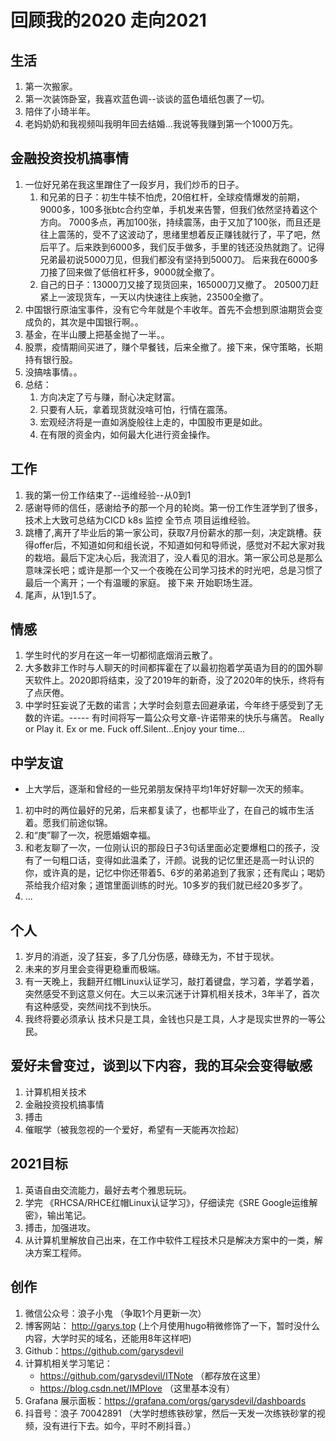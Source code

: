 # 回顾我的2020 走向2021
## 生活
1. 第一次搬家。
2. 第一次装饰卧室，我喜欢蓝色调--谈谈的蓝色墙纸包裹了一切。
3. 陪伴了小琦半年。
4. 老妈奶奶和我视频叫我明年回去结婚...我说等我赚到第一个1000万先。

## 金融投资投机搞事情
1. 一位好兄弟在我这里蹭住了一段岁月，我们炒币的日子。
    1. 和兄弟的日子：初生牛犊不怕虎，20倍杠杆，全球疫情爆发的前期，9000多，100多张btc合约空单，手机发来告警，但我们依然坚持着这个方向。 7000多点，再加100张，持续震荡，由于又加了100张，而且还是往上震荡的，受不了这波动了，思绪里想着反正赚钱就行了，平了吧，然后平了。后来跌到6000多，我们反手做多，手里的钱还没热就跑了。记得兄弟最初说5000刀见，但我们都没有坚持到5000刀。 后来我在6000多刀接了回来做了低倍杠杆多，9000就全撤了。
    2. 自己的日子：13000刀又接了现货回来，165000刀又撤了。 20500刀赶紧上一波现货车，一天以内快速往上疾驰，23500全撤了。
2. 中国银行原油宝事件，没有它今年就是个丰收年。首先不会想到原油期货会变成负的，其次是中国银行啊。。
3. 基金，在半山腰上把基金抛了一半。。
4. 股票，疫情期间买进了，赚个早餐钱，后来全撤了。接下来，保守策略，长期持有银行股。
5. 没搞啥事情。。
6. 总结：
    1. 方向决定了亏与赚，耐心决定财富。
    2. 只要有人玩，拿着现货就没啥可怕，行情在震荡。
    3. 宏观经济将是一直如涡旋般往上走的，中国股市更是如此。
    3. 在有限的资金内，如何最大化进行资金操作。

## 工作
1. 我的第一份工作结束了--运维经验--从0到1
2. 感谢导师的信任，感谢给予的那一个月的轮岗。第一份工作生涯学到了很多，技术上大致可总结为CICD k8s 监控 全节点 项目运维经验。
3. 跳槽了,离开了毕业后的第一家公司，获取7月份薪水的那一刻，决定跳槽。获得offer后，不知道如何和组长说，不知道如何和导师说，感觉对不起大家对我的栽培。最后下定决心后，我流泪了，没人看见的泪水。第一家公司总是那么意味深长吧；或许是那一个又一个夜晚在公司学习技术的时光吧，总是习惯了最后一个离开；一个有温暖的家庭。 接下来 开始职场生涯。
4. 尾声，从1到1.5了。

## 情感
1. 学生时代的岁月在这一年一切都彻底烟消云散了。
2. 大多数非工作时与人聊天的时间都挥霍在了以最初抱着学英语为目的的国外聊天软件上。2020即将结束，没了2019年的新奇，没了2020年的快乐，终将有了点厌倦。
3. 中学时狂妄说了无数的诺言；大学时会刻意去回避承诺，今年终于感受到了无数的许诺。----- 有时间将写一篇公众号文章-许诺带来的快乐与痛苦。
    Really or Play it. Ex or me. Fuck off.Silent...Enjoy your time...

## 中学友谊
- 上大学后，逐渐和曾经的一些兄弟朋友保持平均1年好好聊一次天的频率。
1. 初中时的两位最好的兄弟，后来都复读了，也都毕业了，在自己的城市生活着。愿我们前途似锦。
2. 和“庚”聊了一次，祝愿婚姻幸福。
3. 和老友聊了一次，一位刚认识的那段日子3句话里面必定要爆粗口的孩子，没有了一句粗口话，变得如此温柔了，汗颜。说我的记忆里还是高一时认识的你，或许真的是，记忆中你还带着5、6岁的弟弟追到了我家；还有爬山；喝奶茶给我介绍对象；道馆里面训练的时光。10多岁的我们就已经20多岁了。
4. ...

## 个人
1. 岁月的消逝，没了狂妄，多了几分伤感，碌碌无为，不甘于现状。
2. 未来的岁月里会变得更稳重而极端。
3. 有一天晚上，我翻开红帽Linux认证学习，敲打着键盘，学习着，学着学着，突然感受不到这意义何在。大三以来沉迷于计算机相关技术，3年半了，首次有这种感受，突然间找不到快乐。
4. 我终将要必须承认 技术只是工具，金钱也只是工具，人才是现实世界的一等公民。

## 爱好未曾变过，谈到以下内容，我的耳朵会变得敏感
1. 计算机相关技术
2. 金融投资投机搞事情
3. 搏击
4. 催眠学（被我忽视的一个爱好，希望有一天能再次捡起）

## 2021目标
1. 英语自由交流能力，最好去考个雅思玩玩。
2. 学完 《RHCSA/RHCE红帽Linux认证学习》，仔细读完《SRE Google运维解密》，输出笔记。
3. 搏击，加强进攻。
4. 从计算机里解放自己出来，在工作中软件工程技术只是解决方案中的一类，解决方案工程师。

## 创作
1. 微信公众号：浪子小鬼 （争取1个月更新一次）
2. 博客网站： http://garys.top (上个月使用hugo稍微修饰了一下，暂时没什么内容，大学时买的域名，还能用8年这样吧)
3. Github：https://github.com/garysdevil
4. 计算机相关学习笔记：
    - https://github.com/garysdevil/ITNote （都存放在这里） 
    - https://blog.csdn.net/IMPlove （这里基本没有）
5. Grafana 展示面板：https://grafana.com/orgs/garysdevil/dashboards
7. 抖音号：浪子 70042891 （大学时想练铁砂掌，然后一天发一次练铁砂掌的视频，没有进行下去。如今，平时不刷抖音。）